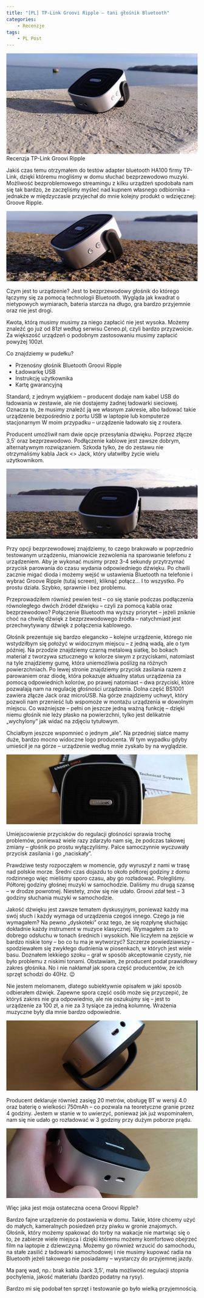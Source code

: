 ```yaml
---
title: "[PL] TP-Link Groovi Ripple – tani głośnik Bluetooth"
categories:
    - Recenzje
tags:
    - PL Post
---
```

![[PL] TP-Link Groovi Ripple – tani głośnik Bluetooth](/assets/images/posts/tp-link-groovi-ripple-tani-glosnik-bluetooth/top.jpg)Recenzja TP-Link Groovi Ripple

Jakiś czas temu otrzymałem do testów adapter bluetooth HA100 firmy TP-Link, dzięki któremu mogliśmy w domu słuchać bezprzewodowo muzyki. Możliwość bezproblemowego streamingu z kilku urządzeń spodobała nam się tak bardzo, że zaczęliśmy myśleć nad kupnem własnego odbiornika – jednakże w międzyczasie przyjechał do mnie kolejny produkt o wdzięcznej: Groove Ripple.

![[PL] TP-Link Groovi Ripple – tani głośnik Bluetooth](/assets/images/posts/tp-link-groovi-ripple-tani-glosnik-bluetooth/01.jpg)

Czym jest to urządzenie? Jest to bezprzewodowy głośnik do którego łączymy się za pomocą technologii Bluetooth. Wygląda jak kwadrat o nietypowych wymiarach, bateria starcza na długo, gra bardzo przyjemnie oraz nie jest drogi.

Kwota, którą musimy musimy za niego zapłacić nie jest wysoka. Możemy znaleźć go już od 81zł według serwisu Ceneo.pl, czyli bardzo przyzwoicie. Za większość urządzeń o podobnym zastosowaniu musimy zapłacić powyżej 100zł.

Co znajdziemy w pudełku?

* Przenośny głośnik Bluetooth Groovi Ripple
* Ładowarkę USB
* Instrukcję użytkownika
* Kartę gwarancyjną

Standard, z jednym wyjątkiem – producent dodaje nam kabel USB do ładowania w zestawie, ale nie dostajemy żadnej ładowarki sieciowej. Oznacza to, że musimy znaleźć ją we własnym zakresie, albo ładować takie urządzenie bezpośrednio z portu USB w laptopie lub komputerze stacjonarnym W moim przypadku – urządzenie ładowało się z routera.

Producent umożliwił nam dwie opcje przesyłania dźwięku. Poprzez złącze 3,5′ oraz bezprzewodowo.  Podłączenie kablowe jest zawsze dobrym, alternatywnym rozwiązaniem. Szkoda tylko, że do zestawu nie otrzymaliśmy kabla Jack <> Jack, który ułatwiłby życie wielu użytkownikom.

![[PL] TP-Link Groovi Ripple – tani głośnik Bluetooth](/assets/images/posts/tp-link-groovi-ripple-tani-glosnik-bluetooth/02.jpg)

Przy opcji bezprzewodowej  znajdziemy, to czego brakowało w poprzednio testowanym urządzeniu, mianowicie zezwolenia na sparowanie telefonu z urządzeniem. Aby je wykonać musimy przez 3-4 sekundy przytrzymać przycisk parowania do czasu wydania odpowiedniego dźwięku. Po chwili zacznie migać dioda i możemy wejść w ustawienia Bluetooth na telefonie i wybrać Groove Ripple (tutaj screen), kliknąć połącz… I to wszystko. Po prostu działa. Szybko, sprawnie i bez problemu.

Przeprowadziłem również pewien test – co się stanie podczas podłączenia równoległego dwóch źródeł dźwięku – czyli za pomocą kabla oraz bezprzewodowo? Połączenie Bluetooth ma wyższy priorytet – jeżeli zniknie choć na chwilę dźwięk z bezprzewodowego źródła – natychmiast jest przechwytywany dźwięk z połączenia kablowego.

Głośnik prezentuje się bardzo elegancko – kolejne urządzenie, którego nie wstydziłbym się położyć w widocznym miejscu – z jedną wadą, ale o tym później. Na przodzie znajdziemy czarną metalową siatkę, bo bokach materiał z tworzywa sztucznego w kolorze siwym z przyciskami, natomiast na tyle znajdziemy gumę, która uniemożliwia poślizg na różnych powierzchniach. Po lewej stronie znajdziemy przycisk zasilania razem z parowaniem oraz diodę, która pokazuje aktualny status urządzenia za pomocą odpowiednich kolorów, po prawej natomiast – dwa przyciski, które pozwalają nam na regulację głośności urządzenia. Dolna część BS1001 zawiera złącze Jack oraz microUSB. Na górze znajdziemy uchwyt, który pozwoli nam przenieść lub wspomoże w montażu urządzenia w dowolnym miejscu. Co ważniejsze – pełni on jeszcze jedną ważną funkcję – dzięki niemu głośnik nie leży płasko na powierzchni, tylko jest delikatnie „wychylony” jak widać na zdjęciu tytułowym.

Chciałbym jeszcze wspomnieć o jednym „ale”. Na przedniej siatce mamy duże, bardzo mocno widoczne logo producenta. W tym wypadku gdyby umieścił je na górze – urządzenie według mnie zyskało by na wyglądzie.

![[PL] TP-Link Groovi Ripple – tani głośnik Bluetooth](/assets/images/posts/tp-link-groovi-ripple-tani-glosnik-bluetooth/03.jpg)

Umiejscowienie przycisków do regulacji głośności sprawia trochę problemów, ponieważ wiele razy zdarzyło nam się, że podczas takowej zmiany – głośnik po prostu wyłączyliśmy. Palce samoczynnie wyczuwały przycisk zasilania i go „naciskały”.

Prawdziwe testy rozpocząłem w momencie, gdy wyruszył z nami w trasę nad polskie morze. Średni czas dojazdu to około półtorej godziny z domu rodzinnego więc mieliśmy sporo czasu, aby go rozładować. Polegliśmy. Półtorej godziny głośnej muzyki w samochodzie. Daliśmy mu drugą szansę – w drodze powrotnej.  Niestety, znów się nie udało. Groovi zdał test – 3 godziny słuchania muzyki w samochodzie.

Jakość dźwięku jest zawsze tematem dyskusyjnym, ponieważ każdy ma swój słuch i każdy wymaga od urządzenia czegoś innego. Czego ja nie wymagałem? Na pewno „dyskoteki” oraz tego, że się rozpłynę słuchając dokładnie każdy instrument w muzyce klasycznej. Wymagałem za to dobrego odsłuchu w tonach średnich i wysokich. Nie liczyłem na zejście w bardzo niskie tony – bo co tu ma je wytworzyć? Szczerze powiedziawszy – spodziewałem się zwykłego dudnienia w piosenkach, w których jest wiele basu. Doznałem lekkiego szoku – grał w sposób akceptowanie czysty, nie było problemu z niskimi tonami. Obstawiam, że producent podał prawidłowy zakres głośnika. No i nie nakłamał jak spora część producentów, że ich sprzęt schodzi do 40Hz. 😉

Nie jestem melomanem, dlatego subiektywnie opisałem w jaki sposób odbierałem dźwięk. Zapewne spora część osób może się przyczepić, że któryś zakres nie gra odpowiednio, ale nie oszukujmy się – jest to urządzenie za 100 zł, a nie za 3 tysiące za jedną kolumnę. Wrażenia muzyczne były dla mnie bardzo odpowiednie.

![[PL] TP-Link Groovi Ripple – tani głośnik Bluetooth](/assets/images/posts/tp-link-groovi-ripple-tani-glosnik-bluetooth/04.jpg)

Producent deklaruje również zasięg 20 metrów, obsługę BT w wersji 4.0 oraz baterię o wielkości 750mAh – co pozwala na teoretyczne granie przez 4 godziny. Jestem w stanie w to uwierzyć, ponieważ jak już wspominałem, nam się nie udało go rozładować w 3 godziny przy dużym poborze prądu.

![[PL] TP-Link Groovi Ripple – tani głośnik Bluetooth](/assets/images/posts/tp-link-groovi-ripple-tani-glosnik-bluetooth/05.jpg)

Więc jaka jest moja ostateczna ocena Groovi Ripple?

Bardzo fajne urządzenie do postawienia w domu. Takie, które chcemy użyć do małych, kameralnych posiedzeń przy piwku w gronie znajomych. Głośnik, który możemy spakować do torby na wakacje nie martwiąc się o to, że zabierze wiele miejsca i dzięki któremu możemy komfortowo obejrzeć film na laptopie z dziewczyną. Możemy go również wrzucić do samochodu, na stałe zasilić z ładowarki samochodowej i nie musimy kupować radia na Bluetooth jeżeli takowego nie posiadamy – wystarczy do przyjemnej jazdy.

Ma parę wad, np.: brak kabla Jack 3,5′, mała możliwość regulacji stopnia pochylenia, jakość materiału (bardzo podatny na rysy).

Bardzo mi się podobał ten sprzęt i testowanie go było wielką przyjemnością.
